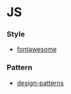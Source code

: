 # JS





### Style

* [fontawesome](https://fontawesome.com/)



### Pattern

* [design-patterns](https://www.dofactory.com/javascript/design-patterns/singleton)







